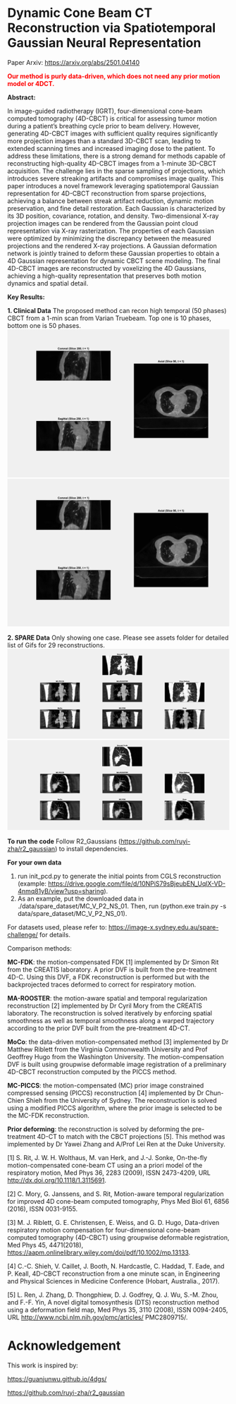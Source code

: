 # Dynamic Cone Beam CT Reconstruction via Spatiotemporal Gaussian Neural Representation

Paper Arxiv: https://arxiv.org/abs/2501.04140

<strong style="color:red;">Our method is purly data-driven, which does not need any prior motion model or 4DCT.</strong>


**Abstract:**

In image-guided radiotherapy (IGRT), four-dimensional cone-beam computed tomography (4D-CBCT) is critical for assessing tumor motion during a patient’s breathing cycle prior to beam delivery. However, generating 4D-CBCT images with sufficient quality requires significantly more projection images than a standard 3D-CBCT scan, leading to extended scanning times and increased imaging dose to the patient. To address these limitations, there is a strong demand for methods capable of reconstructing high-quality 4D-CBCT images from a 1-minute 3D-CBCT acquisition. The challenge lies in the sparse sampling of projections, which introduces severe streaking artifacts and compromises image quality. This paper introduces a novel framework leveraging spatiotemporal Gaussian representation for 4D-CBCT reconstruction from sparse projections, achieving a balance between streak artifact reduction, dynamic motion preservation, and fine detail restoration. Each Gaussian is characterized by its 3D position, covariance, rotation, and density. Two-dimensional X-ray projection images can be rendered from the Gaussian point cloud representation via X-ray rasterization. The properties of each Gaussian were optimized by minimizing the discrepancy between the measured projections and the rendered X-ray projections. A Gaussian deformation network is jointly trained to deform these Gaussian properties to obtain a 4D Gaussian representation for dynamic CBCT scene modeling. The final 4D-CBCT images are reconstructed by voxelizing the 4D Gaussians, achieving a high-quality representation that preserves both motion dynamics and spatial detail. 


**Key Results:**

**1. Clinical Data**
The proposed method can recon high temporal (50 phases) CBCT from a 1-min scan from Varian Truebeam.  Top one is 10 phases, bottom one is 50 phases.
![Demo](assets/1_Varian_10_phases.gif)
![Demo](assets/1_Varian_50_phases.gif)

**2. SPARE Data** 
Only showing one case. Please see assets folder for detailed list of Gifs for 29 reconstructions.
![Demo](assets/MC_V_P2_NS_01_c.gif)
![Demo](assets/MC_V_P2_NS_01_s.gif)

**To run the code**
Follow R2_Gaussians (https://github.com/ruyi-zha/r2_gaussian) to install dependencies. 

**For your own data**
1. run init_pcd.py to generate the initial points from CGLS reconstruction (example: https://drive.google.com/file/d/10NPiS79sBjeubEN_UqlX-VD-4nmq81yB/view?usp=sharing).
2. As an example, put the downloaded data in ./data/spare_dataset/MC_V_P2_NS_01. Then, run (python.exe train.py -s data/spare_dataset/MC_V_P2_NS_01).

For datasets used, please refer to: https://image-x.sydney.edu.au/spare-challenge/ for details.

Comparison methods:

**MC-FDK**: the motion-compensated FDK [1] implemented by Dr Simon Rit from the CREATIS laboratory. A prior DVF is built from the pre-treatment 4D-C. Using this DVF, a FDK reconstruction is performed but with the backprojected traces deformed to correct for respiratory motion.

**MA-ROOSTER**: the motion-aware spatial and temporal regularization reconstruction [2] implemented by Dr Cyril Mory from the CREATIS laboratory. The reconstruction is solved iteratively by enforcing spatial smoothness as well as temporal smoothness along a warped trajectory according to the prior DVF built from the pre-treatment 4D-CT.

**MoCo**: the data-driven motion-compensated method [3] implemented by Dr Matthew Riblett from the Virginia Commonwealth University and Prof Geoffrey Hugo from the Washington University. The motion-compensation DVF is built using groupwise deformable image registration of a preliminary 4D-CBCT reconstruction computed by the PICCS method.

**MC-PICCS**: the motion-compensated (MC) prior image constrained compressed sensing (PICCS) reconstruction [4] implemented by Dr Chun-Chien Shieh from the University of Sydney. The reconstruction is solved using a modified PICCS algorithm, where the prior image is selected to be the MC-FDK reconstruction.

**Prior deforming**: the reconstruction is solved by deforming the pre-treatment 4D-CT to match with the CBCT projections [5]. This method was implemented by Dr Yawei Zhang and A/Prof Lei Ren at the Duke University.

[1] S. Rit, J. W. H. Wolthaus, M. van Herk, and J.-J. Sonke, On-the-fly motion-compensated cone-beam CT using an a priori model of the respiratory motion, Med Phys 36, 2283 (2009), ISSN 2473-4209, URL http://dx.doi.org/10.1118/1.3115691.

[2] C. Mory, G. Janssens, and S. Rit, Motion-aware temporal regularization for improved 4D cone-beam computed tomography, Phys Med Biol 61, 6856 (2016), ISSN 0031-9155.

[3] M. J. Riblett, G. E. Christensen, E. Weiss, and G. D. Hugo, Data-driven respiratory motion compensation for four-dimensional cone-beam computed tomography (4D-CBCT) using groupwise deformable registration, Med Phys 45, 4471(2018), 
https://aapm.onlinelibrary.wiley.com/doi/pdf/10.1002/mp.13133.

[4] C.-C. Shieh, V. Caillet, J. Booth, N. Hardcastle, C. Haddad, T. Eade, and P. Keall, 4D-CBCT reconstruction from a one minute scan, in Engineering and Physical Sciences in Medicine Conference (Hobart, Australia., 2017).

[5] L. Ren, J. Zhang, D. Thongphiew, D. J. Godfrey, Q. J. Wu, S.-M. Zhou, and F.-F. Yin, A novel digital tomosynthesis (DTS) reconstruction method using a deformation field map, Med Phys 35, 3110 (2008), ISSN 0094-2405, URL http://www.ncbi.nlm.nih.gov/pmc/articles/
PMC2809715/.


# Acknowledgement


This work is inspired by: 


https://guanjunwu.github.io/4dgs/


https://github.com/ruyi-zha/r2_gaussian

